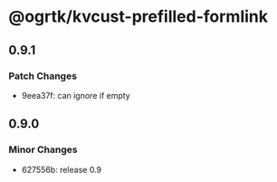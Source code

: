 # @ogrtk/kvcust-prefilled-formlink

## 0.9.1

### Patch Changes

- 9eea37f: can ignore if empty

## 0.9.0

### Minor Changes

- 627556b: release 0.9
